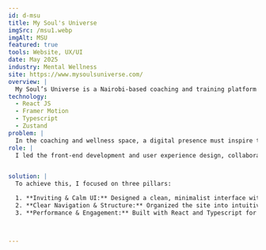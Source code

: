 ```yaml
---
id: d-msu
title: My Soul's Universe
imgSrc: /msu1.webp
imgAlt: MSU
featured: true
tools: Website, UX/UI
date: May 2025
industry: Mental Wellness
site: https://www.mysoulsuniverse.com/
overview: |
  My Soul’s Universe is a Nairobi-based coaching and training platform focused on personal development and mental wellness. Their website serves as a digital hub, presenting transformative programs and resources that empower individuals to unlock their potential and achieve holistic well-being.
technology:
  - React JS
  - Framer Motion
  - Typescript
  - Zustand
problem: |
  In the coaching and wellness space, a digital presence must inspire trust, clarity, and accessibility. The challenge was to design and build a site that feels warm and approachable, while also clearly communicating the platform’s diverse offerings. The site needed to seamlessly guide users from exploration to booking sessions or training programs, without overwhelming them with information.
role: |
  I led the front-end development and user experience design, collaborating closely with stakeholders to capture the platform’s vision. My responsibilities included shaping the design language, building reusable UI components, structuring the site’s navigation, and ensuring the application delivered both performance and accessibility across devices.  


solution: |
  To achieve this, I focused on three pillars:

  1. **Inviting & Calm UI:** Designed a clean, minimalist interface with a soothing palette and balanced typography to reflect growth, clarity, and transformation.
  2. **Clear Navigation & Structure:** Organized the site into intuitive sections (Home, About, Programs, Contact), making it easy for visitors to discover the platform’s mission, coaching services, and training opportunities.
  3. **Performance & Engagement:** Built with React and Typescript for maintainability, enhanced with Framer Motion animations for subtle interactivity, and powered by Zustand for state management. The site is optimized for fast loading and fully responsive across all devices.



---
```

